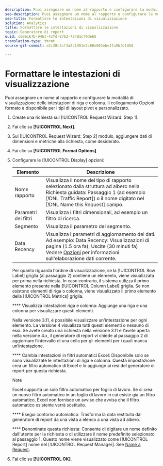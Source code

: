 ```yaml
---
description: Puoi assegnare un nome al rapporto e configurare la modalità di visualizzazione delle intestazioni di riga e colonna. Il collegamento Opzioni formato è disponibile per i tipi di layout pivot e personalizzato.
seo-description: Puoi assegnare un nome al rapporto e configurare la modalità di visualizzazione delle intestazioni di riga e colonna. Il collegamento Opzioni formato è disponibile per i tipi di layout pivot e personalizzato.
seo-title: Formattare le intestazioni di visualizzazione
solution: Analytics
title: Formattare le intestazioni di visualizzazione
topic: Generatore di report
uuid: cd0e167b-9463-43fd-87b2-724d1c79de68
translation-type: tm+mt
source-git-commit: a2c38c2cf3a2c1451e2c60e003ebe1fa9bfd145d

---
```



# Formattare le intestazioni di visualizzazione

Puoi assegnare un nome al rapporto e configurare la modalità di visualizzazione delle intestazioni di riga e colonna. Il collegamento Opzioni formato è disponibile per i tipi di layout pivot e personalizzato.

1. Create una richiesta sul [!UICONTROL Request Wizard: Step 1].
1. Fai clic su **[!UICONTROL Next]**.
1. Sul [!UICONTROL Request Wizard: Step 2] modulo, aggiungere dati di dimensioni e metriche alla richiesta, come desiderato.
1. Fai clic su **[!UICONTROL Format Options]**.
1. Configurare le [!UICONTROL Display] opzioni:

   | Elemento | Descrizione |
   |--- |--- |
   | Nome rapporto | Visualizza il nome del tipo di rapporto selezionato dalla struttura ad albero nella Richiesta guidata: Passaggio 1 (ad esempio [!DNL Traffic Report]) o il nome digitato nel [!DNL Name this Request] campo. |
   | Parametri dei filtri | Visualizza i filtri dimensionali, ad esempio un filtro di ricerca. |
   | Segmento | Visualizza il parametro del segmento. |
   | Data Recency | Visualizza i parametri di aggiornamento dei dati. Ad esempio:    Data Recency: Visualizzazioni di pagina (1.5 ora fa), Uscite (30 minuti fa) Vedere [Opzioni](../../../analyze/report-builder/options.md) per informazioni sull'elaborazione dati corrente. |

   Per quanto riguarda l'ordine di visualizzazione, se la [!UICONTROL Row Label] griglia (al passaggio 2) contiene un elemento, viene visualizzata per prima nella richiesta. In caso contrario, il sistema utilizza il primo elemento presente nella [!UICONTROL Column Label] griglia. Se non esistono elementi di riga o colonna, viene visualizzato il primo elemento della [!UICONTROL Metrics] griglia.

   **** Visualizza intestazioni riga e colonna: Aggiunge una riga e una colonna per visualizzare questi elementi.

   Nella versione 3.11, è possibile visualizzare un'intestazione per ogni elemento. La versione 4 visualizza tutti questi elementi o nessuno di essi. Se avete creato una richiesta nella versione 3.11 e l’avete aperta nella versione 4.x, il generatore di report vi chiede al passaggio 2 di aggiornare l’intervallo di una cella per gli elementi per i quali manca un’intestazione.

   **** Cambia intestazioni in filtri automatici Excel: Disponibile solo se sono visualizzate le intestazioni di riga e colonna. Questa impostazione crea un filtro automatico di Excel e lo aggiunge ai resi del generatore di report per questa richiesta.

   >[!NOTE]
   >
   >Excel supporta un solo filtro automatico per foglio di lavoro. Se si crea un nuovo filtro automatico in un foglio di lavoro in cui esiste già un filtro automatico, Excel non fornisce un avviso che avvisa che il filtro automatico esistente verrà sostituito.

   **** Esegui contorno automatico: Trasforma la data restituita dal generatore di report da una vista a elenco a una vista ad albero.

   **** Denominate questa richiesta: Consente di digitare un nome definito dall'utente per la richiesta o di utilizzare il nome predefinito selezionato al passaggio 1. Questo nome viene visualizzato come [!UICONTROL Report] nome nel [!UICONTROL Request Manager]. See [Name a Request](../../../analyze/report-builder/layout/name-a-request.md#concept_37277AFB63EA4541B6FD93A5B713D82D).

1. Fai clic su **[!UICONTROL OK]**.
